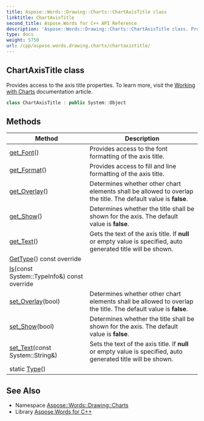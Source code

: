 ```yaml
---
title: Aspose::Words::Drawing::Charts::ChartAxisTitle class
linktitle: ChartAxisTitle
second_title: Aspose.Words for C++ API Reference
description: 'Aspose::Words::Drawing::Charts::ChartAxisTitle class. Provides access to the axis title properties. To learn more, visit the  documentation article in C++.'
type: docs
weight: 5750
url: /cpp/aspose.words.drawing.charts/chartaxistitle/
---
```

## ChartAxisTitle class


Provides access to the axis title properties. To learn more, visit the [Working with Charts](https://docs.aspose.com/words/cpp/working-with-charts/) documentation article.

```cpp
class ChartAxisTitle : public System::Object
```

## Methods

| Method | Description |
| --- | --- |
| [get_Font](./get_font/)() | Provides access to the font formatting of the axis title. |
| [get_Format](./get_format/)() | Provides access to fill and line formatting of the axis title. |
| [get_Overlay](./get_overlay/)() | Determines whether other chart elements shall be allowed to overlap the title. The default value is **false**. |
| [get_Show](./get_show/)() | Determines whether the title shall be shown for the axis. The default value is **false**. |
| [get_Text](./get_text/)() | Gets the text of the axis title. If **null** or empty value is specified, auto generated title will be shown. |
| [GetType](./gettype/)() const override |  |
| [Is](./is/)(const System::TypeInfo\&) const override |  |
| [set_Overlay](./set_overlay/)(bool) | Determines whether other chart elements shall be allowed to overlap the title. The default value is **false**. |
| [set_Show](./set_show/)(bool) | Determines whether the title shall be shown for the axis. The default value is **false**. |
| [set_Text](./set_text/)(const System::String\&) | Sets the text of the axis title. If **null** or empty value is specified, auto generated title will be shown. |
| static [Type](./type/)() |  |
## See Also

* Namespace [Aspose::Words::Drawing::Charts](../)
* Library [Aspose.Words for C++](../../)
